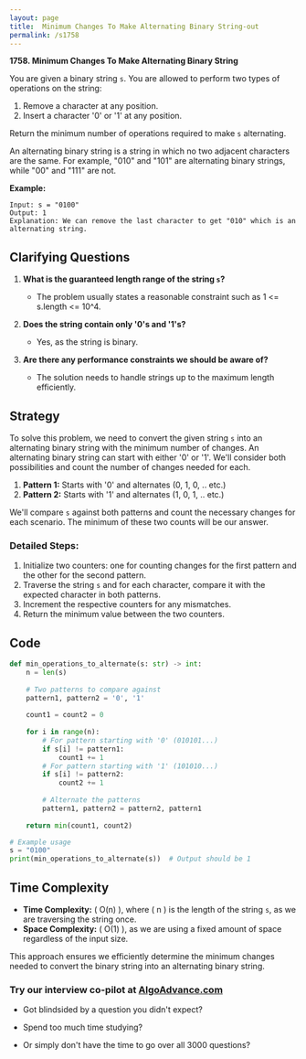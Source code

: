 ```yaml
---
layout: page
title:  Minimum Changes To Make Alternating Binary String-out
permalink: /s1758
---
```


**1758. Minimum Changes To Make Alternating Binary String**

You are given a binary string `s`. You are allowed to perform two types of operations on the string:

1. Remove a character at any position.
2. Insert a character '0' or '1' at any position.

Return the minimum number of operations required to make `s` alternating.

An alternating binary string is a string in which no two adjacent characters are the same. For example, "010" and "101" are alternating binary strings, while "00" and "111" are not.

**Example:**
```
Input: s = "0100"
Output: 1
Explanation: We can remove the last character to get "010" which is an alternating string.
```

## Clarifying Questions

1. **What is the guaranteed length range of the string `s`?**
   - The problem usually states a reasonable constraint such as 1 <= s.length <= 10^4.

2. **Does the string contain only '0's and '1's?**
   - Yes, as the string is binary.

3. **Are there any performance constraints we should be aware of?**
   - The solution needs to handle strings up to the maximum length efficiently.

## Strategy

To solve this problem, we need to convert the given string `s` into an alternating binary string with the minimum number of changes. An alternating binary string can start with either '0' or '1'. We'll consider both possibilities and count the number of changes needed for each.

1. **Pattern 1:** Starts with '0' and alternates (0, 1, 0, .. etc.)
2. **Pattern 2:** Starts with '1' and alternates (1, 0, 1, .. etc.)

We'll compare `s` against both patterns and count the necessary changes for each scenario. The minimum of these two counts will be our answer.

### Detailed Steps:
1. Initialize two counters: one for counting changes for the first pattern and the other for the second pattern.
2. Traverse the string `s` and for each character, compare it with the expected character in both patterns.
3. Increment the respective counters for any mismatches.
4. Return the minimum value between the two counters.

## Code

```python
def min_operations_to_alternate(s: str) -> int:
    n = len(s)
    
    # Two patterns to compare against
    pattern1, pattern2 = '0', '1'
    
    count1 = count2 = 0
    
    for i in range(n):
        # For pattern starting with '0' (010101...)
        if s[i] != pattern1:
            count1 += 1
        # For pattern starting with '1' (101010...)
        if s[i] != pattern2:
            count2 += 1
        
        # Alternate the patterns
        pattern1, pattern2 = pattern2, pattern1
    
    return min(count1, count2)

# Example usage
s = "0100"
print(min_operations_to_alternate(s))  # Output should be 1
```

## Time Complexity

- **Time Complexity:** \( O(n) \), where \( n \) is the length of the string `s`, as we are traversing the string once.
- **Space Complexity:** \( O(1) \), as we are using a fixed amount of space regardless of the input size.

This approach ensures we efficiently determine the minimum changes needed to convert the binary string into an alternating binary string.


### Try our interview co-pilot at [AlgoAdvance.com](https://algoAdvance.com)

- Got blindsided by a question you didn't expect?

- Spend too much time studying?

- Or simply don't have the time to go over all 3000 questions?

